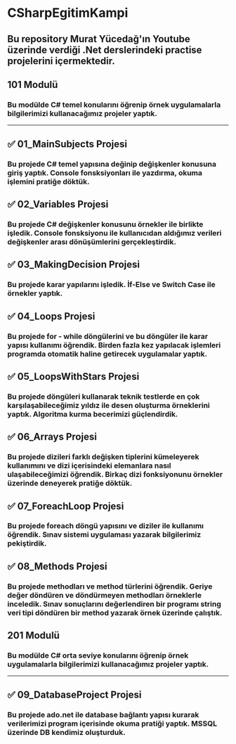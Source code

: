 # CSharpEgitimKampi
## Bu repository Murat Yücedağ'ın Youtube üzerinde verdiği .Net derslerindeki practise projelerini içermektedir.

## 101 Modulü
### Bu modülde C# temel konularını öğrenip örnek uygulamalarla bilgilerimizi kullanacağımız projeler yaptık.

---
## ✅ 01_MainSubjects Projesi
### Bu projede C# temel yapısına değinip değişkenler konusuna giriş yaptık. Console fonsksiyonları ile yazdırma, okuma işlemini pratiğe döktük.

## ✅ 02_Variables Projesi
### Bu projede C# değişkenler konusunu örnekler ile birlikte işledik. Console fonsksiyonu ile kullanıcıdan aldığımız verileri değişkenler arası dönüşümlerini gerçekleştirdik.

## ✅ 03_MakingDecision Projesi
### Bu projede karar yapılarını işledik. İf-Else ve Switch Case ile örnekler yaptık.

## ✅ 04_Loops Projesi
### Bu projede for - while döngülerini ve bu döngüler ile karar yapısı kullanımı öğrendik. Birden fazla kez yapılacak işlemleri programda otomatik haline getirecek uygulamalar yaptık.

## ✅ 05_LoopsWithStars Projesi
### Bu projede döngüleri kullanarak teknik testlerde en çok karşılaşabileceğimiz yıldız ile desen oluşturma örneklerini yaptık. Algoritma kurma becerimizi güçlendirdik.

## ✅ 06_Arrays Projesi
### Bu projede dizileri farklı değişken tiplerini kümeleyerek kullanımını ve dizi içerisindeki elemanlara nasıl ulaşabileceğimizi öğrendik. Birkaç dizi fonksiyonunu örnekler üzerinde deneyerek pratiğe döktük.

## ✅ 07_ForeachLoop Projesi
### Bu projede foreach döngü yapısını ve diziler ile kullanımı öğrendik. Sınav sistemi uygulaması yazarak bilgilerimiz pekiştirdik.

## ✅ 08_Methods Projesi
### Bu projede methodları ve method türlerini öğrendik. Geriye değer döndüren ve döndürmeyen methodları örneklerle inceledik. Sınav sonuçlarını değerlendiren bir programı string veri tipi döndüren bir method yazarak örnek üzerinde çalıştık.

## 201 Modulü
###  Bu modülde C# orta seviye konularını öğrenip örnek uygulamalarla bilgilerimizi kullanacağımız projeler yaptık.

---
## ✅ 09_DatabaseProject Projesi
### Bu projede ado.net ile database bağlantı yapısı kurarak verilerimizi program içerisinde okuma pratiği yaptık. MSSQL üzerinde DB kendimiz oluşturduk.
